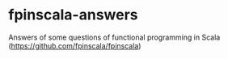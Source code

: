 # fpinscala-answers
Answers of some questions of functional programming in Scala (https://github.com/fpinscala/fpinscala)
